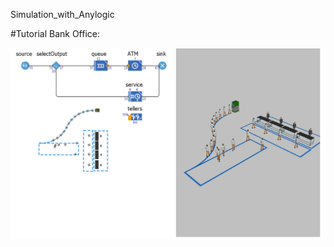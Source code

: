 Simulation_with_Anylogic

#Tutorial Bank Office:

![Tutorial Bank Office](https://github.com/DrLux/Simulation_with_Anylogic/blob/master/Queuing%20System/Tutorial%20Bank%20Office/Bank/simulation.JPG?raw=true)
